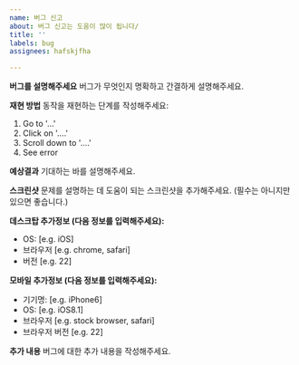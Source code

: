 ```yaml
---
name: 버그 신고
about: 버그 신고는 도움이 많이 됩니다/
title: ''
labels: bug
assignees: hafskjfha

---
```


**버그를 설명해주세요**
버그가 무엇인지 명확하고 간결하게 설명해주세요.

**재현 방법**
동작을 재현하는 단계를 작성해주세요:
1. Go to '...'
2. Click on '....'
3. Scroll down to '....'
4. See error

**예상결과**
기대하는 바를 설명해주세요.

**스크린샷**
문제를 설명하는 데 도움이 되는 스크린샷을 추가해주세요. (필수는 아니지만 있으면 좋습니다.)

**데스크탑 추가정보 (다음 정보를 입력해주세요):**
 - OS: [e.g. iOS]
 - 브라우저 [e.g. chrome, safari]
 - 버전 [e.g. 22]

**모바일 추가정보 (다음 정보를 입력해주세요):**
 - 기기명: [e.g. iPhone6]
 - OS: [e.g. iOS8.1]
 - 브라우저 [e.g. stock browser, safari]
 - 브라우저 버전 [e.g. 22]

**추가 내용**
버그에 대한 추가 내용을 작성해주세요.
